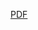 [PDF](../main/CV_2022.pdf)


<object data="../CV_2022.pdf" width="1000" height="1000" type='application/pdf'></object>
